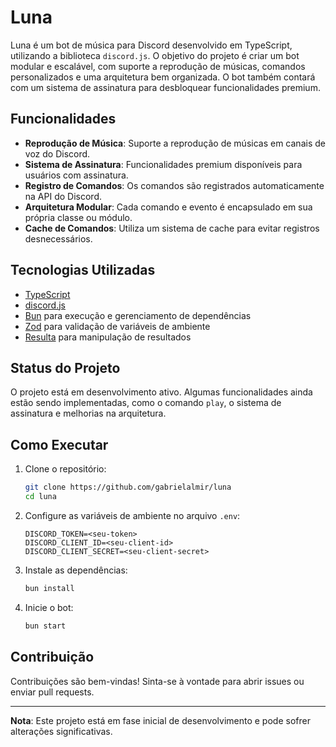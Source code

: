 # Luna

Luna é um bot de música para Discord desenvolvido em TypeScript, utilizando a biblioteca `discord.js`. O objetivo do projeto é criar um bot modular e escalável, com suporte a reprodução de músicas, comandos personalizados e uma arquitetura bem organizada. O bot também contará com um sistema de assinatura para desbloquear funcionalidades premium.

## Funcionalidades

- **Reprodução de Música**: Suporte a reprodução de músicas em canais de voz do Discord.
- **Sistema de Assinatura**: Funcionalidades premium disponíveis para usuários com assinatura.
- **Registro de Comandos**: Os comandos são registrados automaticamente na API do Discord.
- **Arquitetura Modular**: Cada comando e evento é encapsulado em sua própria classe ou módulo.
- **Cache de Comandos**: Utiliza um sistema de cache para evitar registros desnecessários.

## Tecnologias Utilizadas

- [TypeScript](https://www.typescriptlang.org/)
- [discord.js](https://discord.js.org/)
- [Bun](https://bun.sh/) para execução e gerenciamento de dependências
- [Zod](https://zod.dev/) para validação de variáveis de ambiente
- [Resulta](https://www.npmjs.com/package/resulta) para manipulação de resultados

## Status do Projeto

O projeto está em desenvolvimento ativo. Algumas funcionalidades ainda estão sendo implementadas, como o comando `play`, o sistema de assinatura e melhorias na arquitetura.

## Como Executar

1. Clone o repositório:
   ```bash
   git clone https://github.com/gabrielalmir/luna
   cd luna
   ```

2. Configure as variáveis de ambiente no arquivo `.env`:
   ```env
   DISCORD_TOKEN=<seu-token>
   DISCORD_CLIENT_ID=<seu-client-id>
   DISCORD_CLIENT_SECRET=<seu-client-secret>
   ```

3. Instale as dependências:
   ```bash
   bun install
   ```

4. Inicie o bot:
   ```bash
   bun start
   ```

## Contribuição

Contribuições são bem-vindas! Sinta-se à vontade para abrir issues ou enviar pull requests.

---

**Nota**: Este projeto está em fase inicial de desenvolvimento e pode sofrer alterações significativas.


